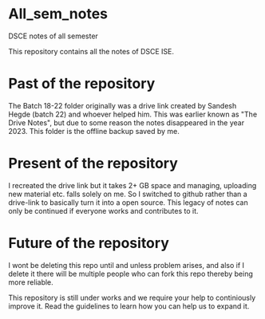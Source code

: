 # All_sem_notes
DSCE notes of all semester

This repository contains all the notes of DSCE ISE. 

# Past of the repository
The Batch 18-22 folder originally was a drive link created by Sandesh Hegde (batch 22) and whoever helped him. 
This was earlier known as "The Drive Notes", but due to some reason the notes disappeared in the year 2023.
This folder is the offline backup saved by me.

# Present of the repository
I recreated the drive link but it takes 2+ GB space and managing, uploading new material etc. falls solely on me.
So I switched to github rather than a drive-link to basically turn it into a open source.
This legacy of notes can only be continued if everyone works and contributes to it.

# Future of the repository
I wont be deleting this repo until and unless problem arises, and also if I delete it there will be multiple people who can fork this repo thereby being more reliable.

This repository is still under works and we require your help to continiously improve it.
Read the guidelines to learn how you can help us to expand it. 